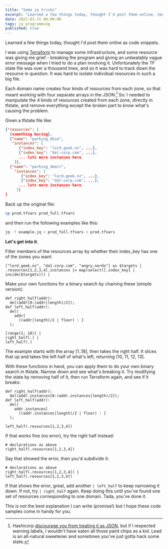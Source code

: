 ```yaml
---
title: "Some jq tricks"
excerpt: "Learned a few things today, thought I'd post them online. Some binary search is involved."
date: 2022-03-15 00:00:00
tags: jq programming
published: true
---
```


Learned a few things today, thought I'd post them online as code snippets.

I was using [Terraform](https://www.terraform.io/) to manage some infrastructure, and some resource was giving me grief - breaking the program and giving an unbeatably vague error message when I tried to do a plan involving it. Unfortunately the TF state file was over a thousand lines, and so it was hard to track down the resource in question. It was hard to isolate individual resources in such a big file.

Each domain name creates four kinds of resources from each zone, so that meant working with four separate arrays in the JSON.[^1] So: I needed to manipulate the 4 kinds of resources created from each zone, directly in tfstate, and remove everything except the broken part to _know_ what's causing the problem.

Given a tfstate file like:

```json
{"resources": [
  {something boring},
  {"name": "parking_dkim",
   "instances": [
      {"index_key": "lord.geek.nz", ...},
      {"index_key": "dal-corp.com", ...},
      ... lots more instances here
    ]},
  {"name": "parking_dmarc",
    "instances": [
       {"index_key": "lord.geek.nz", ...},
       {"index_key": "dal-corp.com", ...},
      ... lots more instances here
     ]}
}
```

Back up the original file:
```sh
cp prod.tfvars prod_full.tfvars
```
and then run the following examples like this:
```sh
jq -f example.jq < prod_full.tfvars > prod.tfvars
```

**Let's get into it**.

Filter members of the resources array by whether their index_key has one of the zones you want:

```jq
["lord.geek.nz", "dal-corp.com", "angry.nerds"] as $targets |
.resources[1,2,3,4].instances |= map(select([.index_key] | inside($targets))) |
```

Make your own functions for a binary search by chaining these (simple version):

```jq
def right_half(addr):
  del(addr[0:(addr|length)/2]);
def left_half(addr):
  del(
    addr[
      ((addr|length)/2 | floor) : ]
  );

[range(1; 18)] |
right_half(.) |
left_half(.)
```
The example starts with the array [1..18], then takes the right half. It slices that up and takes the left half of what's left, returning [10, 11, 12, 13].

With these functions in hand, you can apply them to do your own binary search in tfstate. Narrow down and see what's breaking it. Try modifying the state by removing half of it, then run Terraform again, and see if it breaks:

```jq
def right_half(addr):
  del(addr.instances[0:(addr.instances|length)/2]);
def left_half(addr):
  del(
    addr.instances[
      ((addr.instances|length)/2 | floor) : ]
  );

left_half(.resources[1,2,3,4])
```

If that works fine (no error), try the right half instead:
```jq
# declarations as above
right_half(.resources[1,2,3,4])
```

Say that showed the error, then you'd subdivide it:
```jq
# declarations as above
right_half(.resources[1,2,3,4]) |
left_half(.resources[1,2,3,4])
```

If that shows the error, great, add another `| left_half` to keep narrowing it down. If not, try `| right_half` again. Keep doing this until you've found one set of resources corresponding to one domain. Tada, you've done it.

This is not the best explanation I can write (promise!) but I hope these code samples come in handy for you.

[^1]: Hashicorp [discourage you from treating it as JSON](https://www.terraform.io/language/state), but if I respected warning labels, I wouldn't have eaten all those paint chips as a kid. Lead is an all-natural sweetener and sometimes you've just gotta hack some state.

